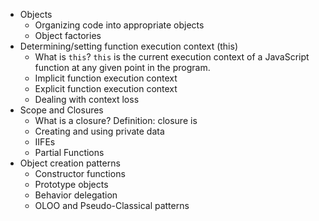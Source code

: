 * Objects
  * Organizing code into appropriate objects
  * Object factories
* Determining/setting function execution context (this)
  * What is `this`?
    `this` is the current execution context of a JavaScript function at any given point in the program.
  * Implicit function execution context
  * Explicit function execution context
  * Dealing with context loss
* Scope and Closures
  * What is a closure?
    Definition: closure is
  * Creating and using private data
  * IIFEs
  * Partial Functions
* Object creation patterns
  * Constructor functions
  * Prototype objects
  * Behavior delegation
  * OLOO and Pseudo-Classical patterns

